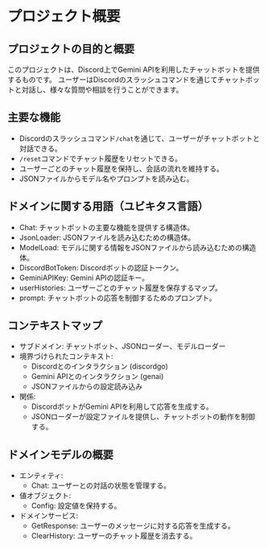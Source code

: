 # プロジェクト概要

## プロジェクトの目的と概要

このプロジェクトは、Discord上でGemini APIを利用したチャットボットを提供するものです。
ユーザーはDiscordのスラッシュコマンドを通じてチャットボットと対話し、様々な質問や相談を行うことができます。

## 主要な機能

*   Discordのスラッシュコマンド`/chat`を通じて、ユーザーがチャットボットと対話できる。
*   `/reset`コマンドでチャット履歴をリセットできる。
*   ユーザーごとのチャット履歴を保持し、会話の流れを維持する。
*   JSONファイルからモデル名やプロンプトを読み込む。

## ドメインに関する用語（ユビキタス言語）

*   Chat: チャットボットの主要な機能を提供する構造体。
*   JsonLoader: JSONファイルを読み込むための構造体。
*   ModelLoad: モデルに関する情報をJSONファイルから読み込むための構造体。
*   DiscordBotToken: Discordボットの認証トークン。
*   GeminiAPIKey: Gemini APIの認証キー。
*   userHistories: ユーザーごとのチャット履歴を保存するマップ。
*   prompt: チャットボットの応答を制御するためのプロンプト。

## コンテキストマップ

*   サブドメイン: チャットボット、JSONローダー、モデルローダー
*   境界づけられたコンテキスト:
    *   Discordとのインタラクション (discordgo)
    *   Gemini APIとのインタラクション (genai)
    *   JSONファイルからの設定読み込み
*   関係:
    *   DiscordボットがGemini APIを利用して応答を生成する。
    *   JSONローダーが設定ファイルを提供し、チャットボットの動作を制御する。

## ドメインモデルの概要

*   エンティティ:
    *   Chat: ユーザーとの対話の状態を管理する。
*   値オブジェクト:
    *   Config: 設定値を保持する。
*   ドメインサービス:
    *   GetResponse: ユーザーのメッセージに対する応答を生成する。
    *   ClearHistory: ユーザーのチャット履歴を消去する。